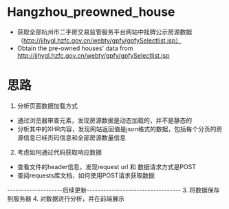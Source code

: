 # Hangzhou_preowned_house
- 获取全部杭州市二手房交易监管服务平台网站中挂牌公示房源数据（http://jjhygl.hzfc.gov.cn/webty/gpfy/gpfySelectlist.jsp）
- Obtain the pre-owned houses' data from http://jjhygl.hzfc.gov.cn/webty/gpfy/gpfySelectlist.jsp

# 思路
1. 分析页面数据加载方式
- 通过浏览器审查元素，发现房源数据是动态加载的，并不是静态的
- 分析其中的XHR内容，发现网站返回值是json格式的数据，包括每个分页的房源信息已经页码信息和全部房源数量信息
2. 考虑如何通过代码获取响应数据
- 查看文件的header信息，发现request url 和 数据请求方式是POST
- 查阅requests库文档，如何使用POST请求获取数据

--------------------后续更新----------------------------------
3. 将数据保存到服务器
4. 对数据进行分析，并在前端展示
